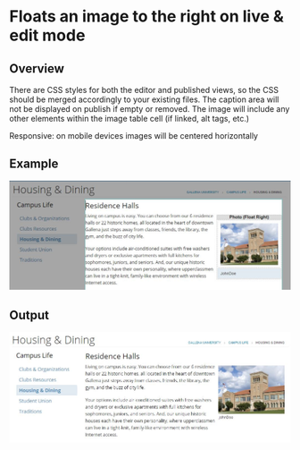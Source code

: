 # Floats an image to the right on live &amp; edit mode

## Overview

There are CSS styles for both the editor and published views, so the CSS should be merged accordingly to your existing files. The caption area will not be displayed on publish if empty or removed. The image will include any other elements within the image table cell (if linked, alt tags, etc.) 

Responsive: on mobile devices images will be centered horizontally

## Example

![Example of editing view](edit.jpg)

## Output

![Example of output](preview.jpg)
